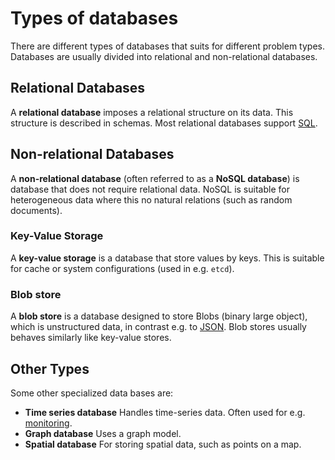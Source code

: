# Types of databases

There are different types of databases that suits for different problem types.
Databases are usually divided into relational and non-relational databases.

## Relational Databases

A **relational database** imposes a relational structure on its data. This
structure is described in schemas. Most relational databases support
[SQL](./relational_databases/sql.md).

## Non-relational Databases

A **non-relational database** (often referred to as a **NoSQL database**) is
database that does not require relational data. NoSQL is suitable for
heterogeneous data where this no natural relations (such as random documents).

### Key-Value Storage

A **key-value storage** is a database that store values by keys. This is
suitable for cache or system configurations (used in e.g. `etcd`).

### Blob store

A **blob store** is a database designed to store Blobs (binary large object),
which is unstructured data, in contrast e.g. to
[JSON](../programming/data_formats/json.md). Blob stores usually behaves
similarly like key-value stores.

## Other Types

Some other specialized data bases are:

- **Time series database** Handles time-series data. Often used for e.g.
  [monitoring](../devops/monitoring/README.md).
- **Graph database** Uses a graph model.
- **Spatial database** For storing spatial data, such as points on a map.
